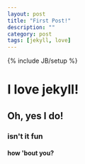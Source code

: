 ```yaml
---
layout: post
title: "First Post!"
description: ""
category: post
tags: [jekyll, love]
---
```

{% include JB/setup %}
# I love jekyll!

## Oh, yes I do!

### isn't it fun

#### how 'bout you?